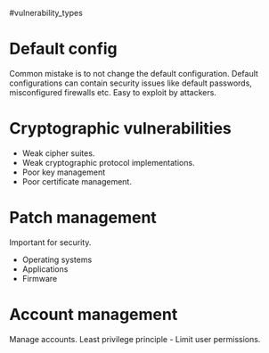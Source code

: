 #vulnerability_types 

# Default config
Common mistake is to not change the default configuration. Default configurations can contain security issues like default passwords, misconfigured firewalls etc. Easy to exploit by attackers.

# Cryptographic vulnerabilities
- Weak cipher suites. 
- Weak cryptographic protocol implementations. 
- Poor key management
- Poor certificate management.

# Patch management
Important for security.
- Operating systems
- Applications
- Firmware

# Account management
Manage accounts.
Least privilege principle - Limit user permissions.